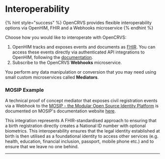 # Interoperability

{% hint style="success" %}
OpenCRVS provides flexible interoperability options via OpenHIM, FHIR and a Webhooks microservice
{% endhint %}

Choose how you would like to interoperate with OpenCRVS:

1. OpenHIM tracks and exposes events and documents as [FHIR](https://hl7.org/FHIR/).  You can access these events directly via authenticated API integrations to OpenHIM, following the [documentation](http://openhim.org/docs/introduction/about).
2. Subscribe to the OpenCRVS **Webhooks** microservice. &#x20;

You perform any data manipulation or conversion that you may need using small custom microservices called **Mediators**.

### **MOSIP Example**

A technical proof of concept mediator that exposes civil registration events via a Webhook to the [MOSIP - the Modular Open Source Identity Platform](https://www.mosip.io/) is documented on MOSIP's documentation website [here](https://docs.mosip.io/1.2.0/integrations/mosip-opencrvs-integration).

This integration represents A FHIR-standardised approach to ensuring that a birth registration directly creates a National ID number with optional biometrics. This interoperability ensures that the legal identity established at birth is then utilised as a foundational identity to access other services (e.g. health, education, financial inclusion, passport, mobile phone etc.) and to ensure that we leave no one behind.



****
